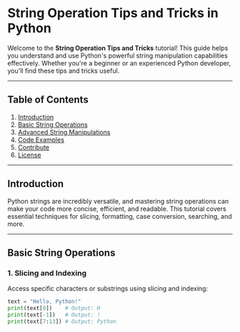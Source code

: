 # String Operation Tips and Tricks in Python

Welcome to the **String Operation Tips and Tricks** tutorial! This guide helps you understand and use Python's powerful string manipulation capabilities effectively. Whether you're a beginner or an experienced Python developer, you'll find these tips and tricks useful.

---

## Table of Contents

1. [Introduction](#introduction)
2. [Basic String Operations](#basic-string-operations)
3. [Advanced String Manipulations](#advanced-string-manipulations)
4. [Code Examples](#code-examples)
5. [Contribute](#contribute)
6. [License](#license)

---

## Introduction

Python strings are incredibly versatile, and mastering string operations can make your code more concise, efficient, and readable. This tutorial covers essential techniques for slicing, formatting, case conversion, searching, and more.

---

## Basic String Operations

### 1. Slicing and Indexing
Access specific characters or substrings using slicing and indexing:

```python
text = "Hello, Python!"
print(text[0])    # Output: H
print(text[-1])   # Output: !
print(text[7:13]) # Output: Python
